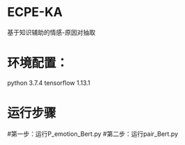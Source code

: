# ECPE-KA
基于知识辅助的情感-原因对抽取

# 环境配置：
python 3.7.4
tensorflow 1.13.1

# 运行步骤
#第一步：运行P_emotion_Bert.py
#第二步：运行pair_Bert.py
